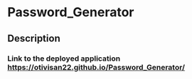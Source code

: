 # Password_Generator

## Description

### Link to the deployed application https://otivisan22.github.io/Password_Generator/

